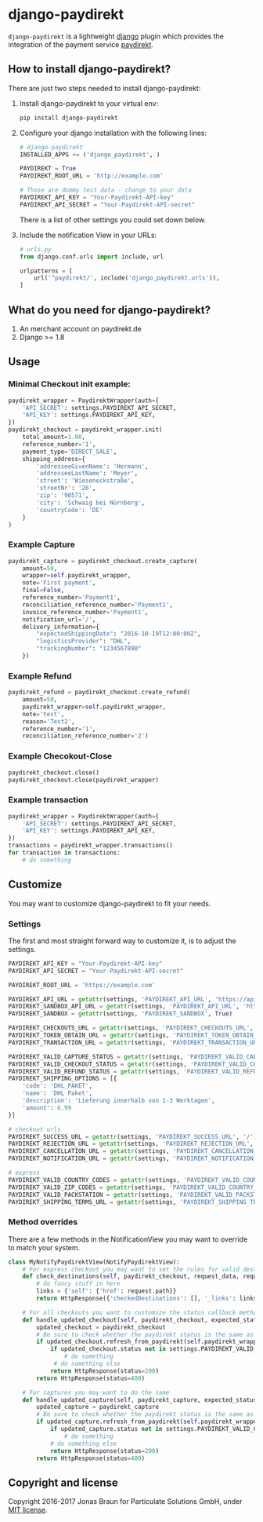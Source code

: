 # django-paydirekt

`django-paydirekt` is a lightweight [django](http://djangoproject.com) plugin which provides the integration of the payment service [paydirekt](https://www.paydirekt.de/).

## How to install django-paydirekt?

There are just two steps needed to install django-paydirekt:

1. Install django-paydirekt to your virtual env:

	```bash
	pip install django-paydirekt
	```

2. Configure your django installation with the following lines:

	```python
    # django-paydirekt
    INSTALLED_APPS += ('django_paydirekt', )

    PAYDIREKT = True
    PAYDIREKT_ROOT_URL = 'http://example.com'

    # Those are dummy test data - change to your data
    PAYDIREKT_API_KEY = "Your-Paydirekt-API-key"
    PAYDIREKT_API_SECRET = "Your-Paydirekt-API-secret"
	```

    There is a list of other settings you could set down below.

3. Include the notification View in your URLs:

	```python
    # urls.py
    from django.conf.urls import include, url

    urlpatterns = [
        url('^paydirekt/', include('django_paydirekt.urls')),
    ]
	```

## What do you need for django-paydirekt?

1. An merchant account on paydirekt.de
2. Django >= 1.8

## Usage

### Minimal Checkout init example:

```python
paydirekt_wrapper = PaydirektWrapper(auth={
    'API_SECRET': settings.PAYDIREKT_API_SECRET,
    'API_KEY': settings.PAYDIREKT_API_KEY,
})
paydirekt_checkout = paydirekt_wrapper.init(
    total_amount=1.00,
    reference_number='1',
    payment_type='DIRECT_SALE',
    shipping_address={
        'addresseeGivenName': 'Hermann',
        'addresseeLastName': 'Meyer',
        'street': 'Wieseneckstraße',
        'streetNr': '26',
        'zip': '90571',
        'city': 'Schwaig bei Nürnberg',
        'countryCode': 'DE'
    }
)
```

### Example Capture

```python
paydirekt_capture = paydirekt_checkout.create_capture(
    amount=50,
    wrapper=self.paydirekt_wrapper,
    note='First payment',
    final=False,
    reference_number='Payment1',
    reconciliation_reference_number='Payment1',
    invoice_reference_number='Payment1',
    notification_url='/',
    delivery_information={
        "expectedShippingDate": "2016-10-19T12:00:00Z",
        "logisticsProvider": "DHL",
        "trackingNumber": "1234567890"
    })
```

### Example Refund

```python
paydirekt_refund = paydirekt_checkout.create_refund(
    amount=50,
    paydirekt_wrapper=self.paydirekt_wrapper,
    note='test',
    reason='Test2',
    reference_number='1',
    reconciliation_reference_number='2')
```

### Example Checokout-Close

```python
paydirekt_checkout.close()
paydirekt_checkout.close(paydirekt_wrapper)
```

### Example transaction

```python
paydirekt_wrapper = PaydirektWrapper(auth={
    'API_SECRET': settings.PAYDIREKT_API_SECRET,
    'API_KEY': settings.PAYDIREKT_API_KEY,
})
transactions = paydirekt_wrapper.transactions()
for transaction in transactions:
    # do something
```

## Customize

You may want to customize django-paydirekt to fit your needs.

### Settings

The first and most straight forward way to customize it, is to adjust the settings.

```python
PAYDIREKT_API_KEY = "Your-Paydirekt-API-key"
PAYDIREKT_API_SECRET = "Your-Paydirekt-API-secret"

PAYDIREKT_ROOT_URL = 'https://example.com'

PAYDIREKT_API_URL = getattr(settings, 'PAYDIREKT_API_URL', 'https://api.paydirekt.de')
PAYDIREKT_SANDBOX_API_URL = getattr(settings, 'PAYDIREKT_API_URL', 'https://api.sandbox.paydirekt.de')
PAYDIREKT_SANDBOX = getattr(settings, 'PAYDIREKT_SANDBOX', True)

PAYDIREKT_CHECKOUTS_URL = getattr(settings, 'PAYDIREKT_CHECKOUTS_URL', '/api/checkout/v1/checkouts')
PAYDIREKT_TOKEN_OBTAIN_URL = getattr(settings, 'PAYDIREKT_TOKEN_OBTAIN_URL', '/api/merchantintegration/v1/token/obtain')
PAYDIREKT_TRANSACTION_URL = getattr(settings, 'PAYDIREKT_TRANSACTION_URL', '/api/reporting/v1/reports/transactions')

PAYDIREKT_VALID_CAPTURE_STATUS = getattr(settings, 'PAYDIREKT_VALID_CAPTURE_STATUS', ['PENDING', 'SUCCESSFUL'])
PAYDIREKT_VALID_CHECKOUT_STATUS = getattr(settings, 'PAYDIREKT_VALID_CHECKOUT_STATUS', ['OPEN', 'PENDING', 'APPROVED'])
PAYDIREKT_VALID_REFUND_STATUS = getattr(settings, 'PAYDIREKT_VALID_REFUND_STATUS', ['PENDING', 'SUCCESSFUL'])
PAYDIREKT_SHIPPING_OPTIONS = [{
    'code': 'DHL_PAKET',
    'name': 'DHL Paket',
    'description': 'Lieferung innerhalb von 1-3 Werktagen',
    'amount': 6.99
}]

# checkout urls
PAYDIREKT_SUCCESS_URL = getattr(settings, 'PAYDIREKT_SUCCESS_URL', '/')
PAYDIREKT_REJECTION_URL = getattr(settings, 'PAYDIREKT_REJECTION_URL', '/')
PAYDIREKT_CANCELLATION_URL = getattr(settings, 'PAYDIREKT_CANCELLATION_URL', '/')
PAYDIREKT_NOTIFICATION_URL = getattr(settings, 'PAYDIREKT_NOTIFICATION_URL', '/paydirekt/notify/')

# express
PAYDIREKT_VALID_COUNTRY_CODES = getattr(settings, 'PAYDIREKT_VALID_COUNTRY_CODES', ['DE'])
PAYDIREKT_VALID_ZIP_CODES = getattr(settings, 'PAYDIREKT_VALID_COUNTRY_CODES', ['*'])
PAYDIREKT_VALID_PACKSTATION = getattr(settings, 'PAYDIREKT_VALID_PACKSTATION', True)
PAYDIREKT_SHIPPING_TERMS_URL = getattr(settings, 'PAYDIREKT_SHIPPING_TERMS_URL', '/')
```

### Method overrides

There are a few methods in the NotificationView you may want to override to match your system.

```python
class MyNotifyPaydirektView(NotifyPaydirektView):
    # For express checkout you may want to set the rules for valid destinations
    def check_destinations(self, paydirekt_checkout, request_data, request):
        # do fancy stuff in here
        links = {'self': {'href': request.path}}
        return HttpResponse({'checkedDestinations': [], '_links': links}, status=200, content_type='application/hal+json;charset=UTF-8')

    # For all checkouts you want to customize the status callback method
    def handle_updated_checkout(self, paydirekt_checkout, expected_status=None):
        updated_checkout = paydirekt_checkout
        # Be sure to check whether the paydirekt status is the same as in the notification for security reasons
        if updated_checkout.refresh_from_paydirekt(self.paydirekt_wrapper, expected_status=expected_status):
            if updated_checkout.status not in settings.PAYDIREKT_VALID_CHECKOUT_STATUS:
                # do something
             # do something else
            return HttpResponse(status=200)
        return HttpResponse(status=400)

    # For captures you may want to do the same
    def handle_updated_capture(self, paydirekt_capture, expected_status=None):
        updated_capture = paydirekt_capture
        # Be sure to check whether the paydirekt status is the same as in the notification for security reasons
        if updated_capture.refresh_from_paydirekt(self.paydirekt_wrapper, expected_status=expected_status):
            if updated_capture.status not in settings.PAYDIREKT_VALID_CAPTURE_STATUS:
                # do something
            # do something else
            return HttpResponse(status=200)
        return HttpResponse(status=400)
```

## Copyright and license

Copyright 2016-2017 Jonas Braun for Particulate Solutions GmbH, under [MIT license](https://github.com/minddust/bootstrap-progressbar/blob/master/LICENSE).
